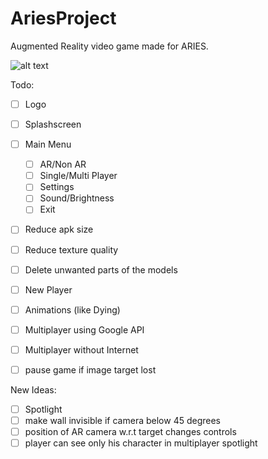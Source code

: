 # AriesProject
Augmented Reality video game made for ARIES.

![alt text]()

Todo:

- [ ] Logo
- [ ] Splashscreen
- [ ] Main Menu
  - [ ] AR/Non AR
  - [ ] Single/Multi Player
  - [ ] Settings
  - [ ] Sound/Brightness
  - [ ] Exit
- [ ] Reduce apk size
- [ ] Reduce texture quality
- [ ] Delete unwanted parts of the models
- [ ] New Player
- [ ] Animations (like Dying)
- [ ] Multiplayer using Google API
- [ ] Multiplayer without Internet
- [ ] pause game if image target lost


New Ideas:

- [ ] Spotlight
- [ ] make wall invisible if camera below 45 degrees
- [ ] position of AR camera w.r.t target changes controls
- [ ] player can see only his character in multiplayer spotlight
